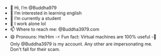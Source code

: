 - 👋 Hi, I’m @Buddha979
- 👀 I’m interested in learning english
- 🌱 I’m currently a student
- 💞️ I work alone lol
- 📫 Where to reach me: @Buddha3979.com
- 😄 Pronouns: He/Him
-⚡  Fun fact: Virtual machines are 100% useful
-👤  Only @Buddha3979 is my account. Any other are impersonating me. Don't fall for their scam.

